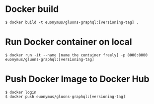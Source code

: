 # Docker build

```
$ docker build -t euonymus/gluons-graphql:[versioning-tag] .
```

# Run Docker container on local

```
$ docker run -it --name [name the container freely] -p 8000:8000 euonymus/gluons-graphql:[versioning-tag]
```

# Push Docker Image to Docker Hub

```
$ docker login
$ docker push euonymus/gluons-graphql:[versioning-tag]
```
